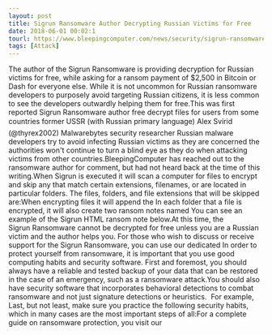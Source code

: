 ```yaml
---
layout: post
title: Sigrun Ransomware Author Decrypting Russian Victims for Free
date: 2018-06-01 00:02:1
tourl: https://www.bleepingcomputer.com/news/security/sigrun-ransomware-author-decrypting-russian-victims-for-free/
tags: [Attack]
---
```

The author of the Sigrun Ransomware is providing decryption for Russian victims for free, while asking for a ransom payment of $2,500 in Bitcoin or Dash for everyone else. While it is not uncommon for Russian ransomware developers to purposely avoid targeting Russian citizens, it is less common to see the developers outwardly helping them for free.This was first reported Sigrun Ransomware author free decrypt files for users from some countries former USSR (with Russian primary language) Alex Svirid (@thyrex2002) Malwarebytes security researcher Russian malware developers try to avoid infecting Russian victims as they are concerned the authorities won't continue to turn a blind eye as they do when attacking victims from other countries.BleepingComputer has reached out to the ransomware author for comment, but had not heard back at the time of this writing.When Sigrun is executed it will scan a computer for files to encrypt and skip any that match certain extensions, filenames, or are located in particular folders. The files, folders, and file extensions that will be skipped are:When encrypting files it will append the In each folder that a file is encrypted, it will also create two ransom notes named You can see an example of the Sigrun HTML ransom note below.At this time, the Sigrun Ransomware cannot be decrypted for free unless you are a Russian victim and the author helps you. For those who wish to discuss or receive support for the Sigrun Ransomware, you can use our dedicated In order to protect yourself from ransomware, it is important that you use good computing habits and security software. First and foremost, you should always have a reliable and tested backup of your data that can be restored in the case of an emergency, such as a ransomware attack.You should also have security software that incorporates behavioral detections to combat ransomware and not just signature detections or heuristics.  For example, Last, but not least, make sure you practice the following security habits, which in many cases are the most important steps of all:For a complete guide on ransomware protection, you visit our 